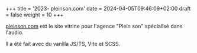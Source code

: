 +++
title = '2023- pleinson.com'
date = 2024-04-05T09:46:09+02:00
draft = false 
weight = 10 
+++

[pleinson.com](https://pleinson.com) est le site vitrine pour l'agence "Plein son" spécialisé dans l'audio.

Il a été fait avec du vanilla JS/TS, Vite et SCSS.

